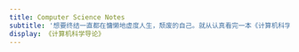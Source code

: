 ```yaml
---
title: Computer Science Notes
subtitle: '想要终结一直都在慵懒地虚度人生，颓废的自己。就从认真看完一本《计算机科学导论》开始吧。'
display: 《计算机科学导论》
---
```


<SubNav/>

<ClientOnly>
  <Plum/>
</ClientOnly>

<ListPosts type="ComputerScienceNotes"/>
